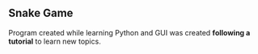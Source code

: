 ## **Snake Game**

Program created while learning Python and GUI was created **following a tutorial** to learn new topics.